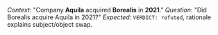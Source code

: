 _Context_: "Company **Aquila** acquired **Borealis** in **2021**."
_Question_: "Did Borealis acquire Aquila in 2021?"
_Expected_: `VERDICT: refuted`, rationale explains subject/object swap.
